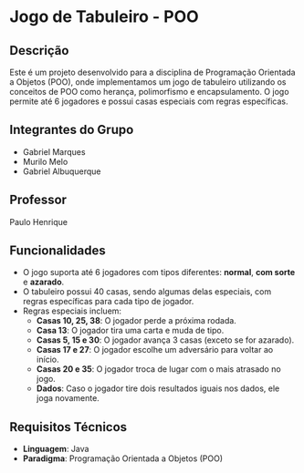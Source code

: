 # Jogo de Tabuleiro - POO

## Descrição
Este é um projeto desenvolvido para a disciplina de Programação Orientada a Objetos (POO), onde implementamos um jogo de tabuleiro utilizando os conceitos de POO como herança, polimorfismo e encapsulamento. O jogo permite até 6 jogadores e possui casas especiais com regras específicas.

## Integrantes do Grupo
- Gabriel Marques
- Murilo Melo
- Gabriel Albuquerque

## Professor
Paulo Henrique

## Funcionalidades
- O jogo suporta até 6 jogadores com tipos diferentes: **normal**, **com sorte** e **azarado**.
- O tabuleiro possui 40 casas, sendo algumas delas especiais, com regras específicas para cada tipo de jogador.
- Regras especiais incluem:
  - **Casas 10, 25, 38**: O jogador perde a próxima rodada.
  - **Casa 13**: O jogador tira uma carta e muda de tipo.
  - **Casas 5, 15 e 30**: O jogador avança 3 casas (exceto se for azarado).
  - **Casas 17 e 27**: O jogador escolhe um adversário para voltar ao início.
  - **Casas 20 e 35**: O jogador troca de lugar com o mais atrasado no jogo.
  - **Dados**: Caso o jogador tire dois resultados iguais nos dados, ele joga novamente.

## Requisitos Técnicos
- **Linguagem**: Java
- **Paradigma**: Programação Orientada a Objetos (POO)


